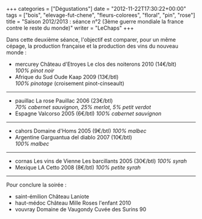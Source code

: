 +++
categories = ["Dégustations"]
date = "2012-11-22T17:30:22+00:00"
tags = ["bois", "elevage-fut-chene", "fleurs-colorees", "floral", "pin", "rose"] 
title = "Saison 2012/2013 : séance n°2 (3ème guerre mondiale la france contre le reste du monde)"
writer = "LeChaps"
+++

Dans cette deuxième séance, l'objectif est comparer, pour un même cépage, la production française et la production des vins du nouveau monde :  

* mercurey Château d'Etroyes Le clos des noiterons 2010 (14€/blt)  
_100% pinot noir_
* Afrique du Sud Oude Kaap 2009 (13€/btl)  
_100% pinotage_ (croisement pinot-cinseault)

---

* pauillac La rose Pauillac 2006 (23€/btl) <i class="fa fa-plus-circle"></i>  
_70% cabernet sauvignon, 25% merlot, 5% petit verdot_
* Espagne Valcorso 2005 (6€/btl)
_100% cabernet sauvignon_

---

* cahors Domaine d'Homs 2005 (9€/btl)
_100% malbec_
* Argentine Garguantua del diablo 2007 (10€/btl) <i class="fa fa-plus-circle"></i>  <i class="fa fa-plus-circle"></i>  
_100% malbec_

---

* cornas Les vins de Vienne Les barcillants 2005 (30€/btl)
_100% syrah_
* Mexique LA Cetto 2008 (8€/btl) <i class="fa fa-plus-circle"></i>
_100% petite syrah_

---

Pour conclure la soirée :

* saint-émilion Château Laniote
* haut-médoc Château Mille Roses l'enfant 2010
* vouvray Domaine de Vaugondy Cuvée des Surins 90

